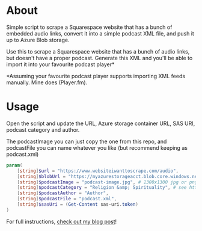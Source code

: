 # About

Simple script to scrape a Squarespace website that has a bunch of embedded audio links, convert it into a simple podcast XML file, and push it up to Azure Blob storage.

Use this to scrape a Squarespace website that has a bunch of audio links, but doesn't have a proper podcast. Generate this XML and you'll be able to import it into your favourite podcast player*

*Assuming your favourite podcast player supports importing XML feeds manually. Mine does (Player.fm).

# Usage
Open the script and update the URL, Azure storage container URL, SAS URI, podcast category and author.

The podcastImage you can just copy the one from this repo, and podcastFile you can name whatever you like (but recommend keeping as podcast.xml)

```powershell
param(
    [string]$url = "https://www.websiteiwanttoscrape.com/audio",
    [string]$blobUrl = "https://myazurestorageacct.blob.core.windows.net/public",
    [string]$podcastImage = "podcast-image.jpg", # 1300x1300 jpg or png https://help.apple.com/itc/podcasts_connect/#/itcb54353390
    [string]$podcastCategory = "Religion &amp; Spirituality", # see https://help.apple.com/itc/podcasts_connect/#/itc9267a2f12
    [string]$podcastAuthor = "Author",
    [string]$podcastFile = "podcast.xml",
    [string]$sasUri = (Get-Content sas-uri.token)
)
```
For full instructions, [check out my blog post](https://www.sysadminasaservice.blog)! 

